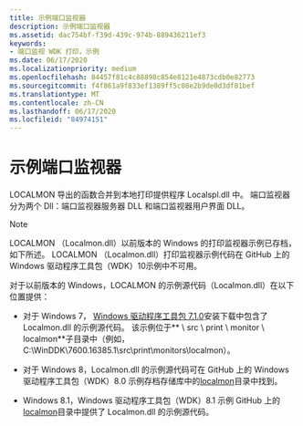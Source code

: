 ```yaml
---
title: 示例端口监视器
description: 示例端口监视器
ms.assetid: dac754bf-f39d-439c-974b-889436211ef3
keywords:
- 端口监视 WDK 打印，示例
ms.date: 06/17/2020
ms.localizationpriority: medium
ms.openlocfilehash: 84457f81c4c88898c854e8121e4873cdb0e82773
ms.sourcegitcommit: f4f861a9f833ef1389ff5c08e2b9de0d3df81bef
ms.translationtype: MT
ms.contentlocale: zh-CN
ms.lasthandoff: 06/17/2020
ms.locfileid: "84974151"
---
```

# <a name="sample-port-monitor"></a>示例端口监视器

LOCALMON 导出的函数合并到本地打印提供程序 Localspl.dll 中。 端口监视器分为两个 Dll：端口监视器服务器 DLL 和端口监视器用户界面 DLL。

> [!NOTE]
> LOCALMON （Localmon.dll）以前版本的 Windows 的打印监视器示例已存档，如下所述。 LOCALMON （Localmon.dll）打印监视器示例代码在 GitHub 上的 Windows 驱动程序工具包（WDK）10示例中不可用。

对于以前版本的 Windows，LOCALMON 的示例源代码（Localmon.dll）在以下位置提供：

- 对于 Windows 7， [Windows 驱动程序工具包 7.1.0](https://www.microsoft.com/en-us/download/details.aspx?id=11800)安装下载中包含了 Localmon.dll 的示例源代码。 该示例位于** \\ src \\ print \\ monitor \\ localmon**子目录中（例如，C:\WinDDK\7600.16385.1\src\print\monitors\localmon）。

- 对于 Windows 8，Localmon.dll 的示例源代码可在 GitHub 上的 Windows 驱动程序工具包（WDK）8.0 示例存档存储库中的[localmon](https://github.com/microsoftarchive/msdn-code-gallery-microsoft/tree/master/Official%20Windows%20Driver%20Kit%20Sample/Windows%20Driver%20Kit%20(WDK)%208.0%20Samples/%5BC%2B%2B%5D-Windows%20Driver%20Kit%20(WDK)%208.0%20Samples/C%2B%2B/WDK%208.0%20Samples/Print%20Monitors%20Samples/Solution/localmon)目录中找到。

- Windows 8.1，Windows 驱动程序工具包（WDK）8.1 示例 GitHub 上的[localmon](https://github.com/microsoftarchive/msdn-code-gallery-microsoft/tree/master/Official%20Windows%20Driver%20Kit%20Sample/Windows%20Driver%20Kit%20(WDK)%208.1%20Samples/%5BC%2B%2B%5D-windows-driver-kit-81-cpp/WDK%208.1%20C%2B%2B%20Samples/Print%20Monitors%20Samples/C%2B%2B/localmon)目录中提供了 Localmon.dll 的示例源代码。

